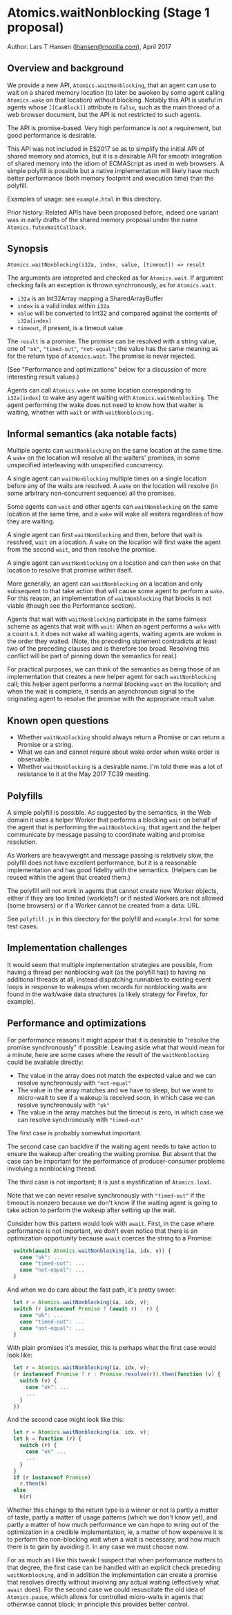 # Atomics.waitNonblocking (Stage 1 proposal)

Author: Lars T Hansen (lhansen@mozilla.com), April 2017

## Overview and background

We provide a new API, `Atomics.waitNonblocking`, that an agent can use
to wait on a shared memory location (to later be awoken by some agent
calling `Atomics.wake` on that location) without blocking.  Notably
this API is useful in agents whose `[[CanBlock]]` attribute is `false`,
such as the main thread of a web browser document, but the API is not
restricted to such agents.

The API is promise-based.  Very high performance is *not* a
requirement, but good performance is desirable.

This API was not included in ES2017 so as to simplify the initial API
of shared memory and atomics, but it is a desirable API for smooth
integration of shared memory into the idiom of ECMAScript as used in
web browsers.  A simple polyfill is possible but a native
implementation will likely have much better performance (both memory
footprint and execution time) than the polyfill.

Examples of usage: see `example.html` in this directory.

Prior history: Related APIs have been proposed before, indeed one
variant was in early drafts of the shared memory proposal under the
name `Atomics.futexWaitCallback`.


## Synopsis

`Atomics.waitNonblocking(i32a, index, value, [timeout]) => result`

The arguments are intepreted and checked as for `Atomics.wait`.  If
argument checking fails an exception is thrown synchronously, as for
`Atomics.wait`.

* `i32a` is an Int32Array mapping a SharedArrayBuffer
* `index` is a valid index within `i32a`
* `value` will be converted to Int32 and compared against the contents of `i32a[index]`
* `timeout`, if present, is a timeout value

The `result` is a promise.  The promise can be resolved with a string
value, one of `"ok"`, `"timed-out"`, `"not-equal"`; the value has the same
meaning as for the return type of `Atomics.wait`.  The promise is
never rejected.

(See "Performance and optimizations" below for a discussion of more
interesting result values.)

Agents can call `Atomics.wake` on some location corresponding to
`i32a[index]` to wake any agent waiting with
`Atomics.waitNonblocking`.  The agent performing the wake does not
need to know how that waiter is waiting, whether with `wait` or with
`waitNonblocking`.


## Informal semantics (aka notable facts)

Multiple agents can `waitNonblocking` on the same location at the same
time.  A `wake` on the location will resolve all the waiters'
promises, in some unspecified interleaving with unspecified
concurrency.

A single agent can `waitNonblocking` multiple times on a single
location before any of the waits are resolved.  A `wake` on the location
will resolve (in some arbitrary non-concurrent sequence) all the
promises.

Some agents can `wait` and other agents can `waitNonblocking` on the
same location at the same time, and a `wake` will wake all waiters
regardless of how they are waiting.

A single agent can first `waitNonblocking` and then, before that wait
is resolved, `wait` on a location.  A `wake` on the location will
first wake the agent from the second `wait`, and then resolve the
promise.

A single agent can `waitNonblocking` on a location and can then `wake`
on that location to resolve that promise within itself.

More generally, an agent can `waitNonblocking` on a location and only
subsequent to that take action that will cause some agent to perform a
`wake`.  For this reason, an implementation of `waitNonblocking` that
blocks is not viable (though see the Performance section).

Agents that wait with `waitNonblocking` participate in the same
fairness scheme as agents that wait with `wait`: When an agent
performs a `wake` with a count s.t. it does not wake all waiting
agents, waiting agents are woken in the order they waited.  (Note, the
preceding statement contradicts at least two of the preceding clauses
and is therefore too broad.  Resolving this conflict will be part of
pinning down the semantics for real.)

For practical purposes, we can think of the semantics as being those
of an implementation that creates a new helper agent for each
`waitNonblocking` call; this helper agent performs a normal blocking
`wait` on the location; and when the wait is complete, it sends an
asynchronous signal to the originating agent to resolve the promise
with the appropriate result value.

## Known open questions

* Whether `waitNonblocking` should always return a Promise or can
  return a Promise or a string.
* What we can and cannot require about wake order when wake order is
  observable.
* Whether `waitNonblocking` is a desirable name.  I'm told there was
  a lot of resistance to it at the May 2017 TC39 meeting.

## Polyfills

A simple polyfill is possible.  As suggested by the semantics, in the
Web domain it uses a helper Worker that performs a blocking `wait` on
behalf of the agent that is performing the `waitNonblocking`; that
agent and the helper communicate by message passing to coordinate
waiting and promise resolution.

As Workers are heavyweight and message passing is relatively slow, the
polyfill does not have excellent performance, but it is a reasonable
implementation and has good fidelity with the semantics.  (Helpers can
be reused within the agent that created them.)

The polyfill will not work in agents that cannot create new Worker
objects, either if they are too limited (worklets?) or if nested
Workers are not allowed (some browsers) or if a Worker cannot be
created from a data: URL.

See `polyfill.js` in this directory for the polyfill and
`example.html` for some test cases.


## Implementation challenges

It would seem that multiple implementation strategies are possible,
from having a thread per nonblocking wait (as the polyfill has) to
having no additional threads at all, instead dispatching runnables to
existing event loops in response to wakeups when records for
nonblocking waits are found in the wait/wake data structures (a likely
strategy for Firefox, for example).


## Performance and optimizations

For performance reasons it might appear that it is desirable to
"resolve the promise synchronously" if possible.  Leaving aside what
that would mean for a minute, here are some cases where the result of
the `waitNonblocking` could be available directly:

* The value in the array does not match the expected value and we can
  resolve synchronously with `"not-equal"`
* The value in the array matches and we have to sleep, but we want to
  micro-wait to see if a wakeup is received soon, in which case we can
  resolve synchronously with `"ok"`
* The value in the array matches but the timeout is zero, in which
  case we can resolve synchronously with `"timed-out"`

The first case is probably somewhat important.

The second case can backfire if the waiting agent needs to take action
to ensure the wakeup after creating the waiting promise.  But absent
that the case can be important for the performance of
producer-consumer problems involving a nonblocking thread.

The third case is not important; it is just a mystification of
`Atomics.load`.

Note that we can never resolve synchronously with `"timed-out"` if the
timeout is nonzero because we don't know if the waiting agent is going
to take action to perform the wakeup after setting up the wait.

Consider how this pattern would look with `await`.  First, in the case
where performance is not important, we don't even notice that there is
an optimization opportunity because `await` coerces the string to a
Promise:

```js
  switch(await Atomics.waitNonblocking(ia, idx, v)) {
    case "ok": ...
    case "timed-out": ...
    case "not-equal": ...
  }
```

And when we do care about the fast path, it's pretty sweet:

```js
  let r = Atomics.waitNonblocking(ia, idx, v);
  switch (r instanceof Promise ? (await r) : r) {
    case "ok": ...
    case "timed-out": ...
    case "not-equal": ...
  }
```

With plain promises it's messier, this is perhaps what the first case
would look like:

```js
  let r = Atomics.waitNonblocking(ia, idx, v);
  (r instanceof Promise ? r : Promise.resolve(r)).then(function (v) {
    switch (v) {
      case "ok": ...
      ...
    }
  })
```

And the second case might look like this:

```js
  let r = Atomics.waitNonblocking(ia, idx, v);
  let k = function (r) {
    switch (r) {
      case "ok" ...
      ...
    }
  }
  if (r instanceof Promise)
    r.then(k)
  else
    k(r)
```

Whether this change to the return type is a winner or not is partly a
matter of taste, partly a matter of usage patterns (which we don't
know yet), and partly a matter of how much performance we can hope to
wring out of the optimization in a credible implementation, ie, a
matter of how expensive it is to perform the non-blocking wait when a
wait is necessary, and how much there is to gain by avoiding it.  In
any case we must choose now.

For as much as I like this tweak I suspect that when performance
matters to that degree, the first case can be handled with an explicit
check preceding `waitNonblocking`, and in addition the implementation
can create a promise that resolves directly without involving any
actual waiting (effectively what `await` does).  For the second case
we could resuscitate the old idea of `Atomics.pause`, which allows for
controlled micro-waits in agents that otherwise cannot block; in
principle this provides better control.
